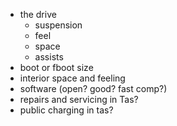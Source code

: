 - the drive 
	- suspension
	- feel
	- space
	- assists
- boot or fboot size
- interior space and feeling
- software (open? good? fast comp?)
- repairs and servicing in Tas?
- public charging in tas?